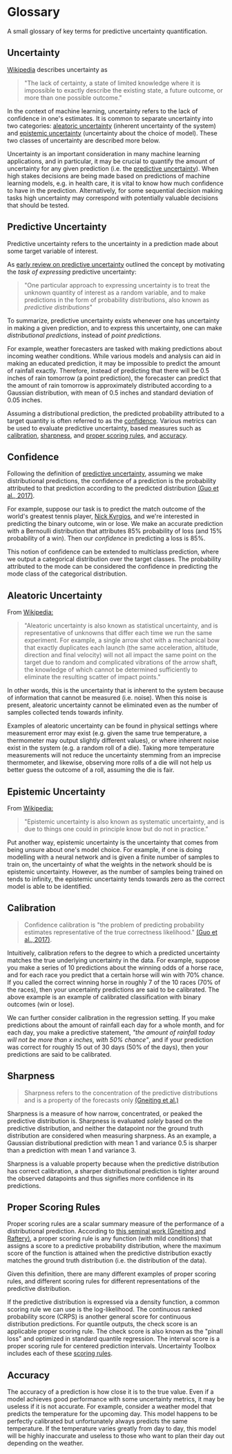 # Glossary

A small glossary of key terms for predictive uncertainty quantification.

## Uncertainty
[Wikipedia](https://en.wikipedia.org/wiki/Uncertainty) describes uncertainty as

> "The lack of certainty, a state of limited knowledge where it is impossible to exactly describe the existing state,
> a future outcome, or more than one possible outcome."

In the context of machine learning, uncertainty refers to the lack of confidence in one's estimates.
It is common to separate uncertainty into two categories: [aleatoric uncertainty](#aleatoric-uncertainty)
(inherent uncertainty of the system) and [epistemic uncertainty](#epistemic-uncertainty) (uncertainty about the choice
of model). These two classes of uncertainty are described more below.

Uncertainty is an important consideration in many machine learning applications, and in particular, it may be
crucial to quantify the amount of uncertainty for any given prediction (i.e. the [predictive uncertainty](#predictive-uncertainty)).
When high stakes decisions are being made based on predictions of machine learning models, e.g. in health care, it is 
vital to know how much confidence to have in the prediction. Alternatively, for some sequential decision making tasks
high uncertainty may correspond with potentially valuable decisions that should be tested.

## Predictive Uncertainty
Predictive uncertainty refers to the uncertainty in a prediction made about some target
variable of interest.

As [early review on predictive uncertainty](http://mlg.eng.cam.ac.uk/pub/pdf/QuiRasSinetal06.pdf) outlined the concept by motivating the *task of expressing* predictive uncertainty:
> "One particular approach to expressing uncertainty is to treat the unknown quantity of 
> interest as a random variable, and to make predictions in the form 
> of probability distributions, also known as *predictive distributions*"

To summarize, predictive uncertainty exists whenever one has uncertainty in making a
given prediction, and to express this uncertainty, one can make *distributional
predictions*, instead of *point predictions*.

For example, weather forecasters are tasked with making predictions about incoming
weather conditions.  While various models and analysis can aid in making an educated
prediction, it may be impossible to predict the amount of rainfall exactly. Therefore,
instead of predicting that there will be 0.5 inches of rain tomorrow (a point
prediction), the forecaster can predict that the amount of rain tomorrow is
approximately distributed according to a Gaussian distribution, with mean of 0.5 inches
and standard deviation of 0.05 inches.

Assuming a distributional prediction, the predicted probability attributed to a target quantity is 
often referred to as the [confidence](#Confidence).
Various metrics can be used to evaluate predictive uncertainty, based measures such as
[calibration](#Calibration), [sharpness](#Sharpness), and [proper scoring
rules](#Proper-Scoring-Rules), and [accuracy](#Accuracy).


## Confidence
Following the definition of [predictive uncertainty](#Predictive-Uncertainty), 
assuming we make distributional predictions, the confidence of a prediction is the 
probability attributed to that prediction according to the predicted distribution 
[(Guo et al., 2017)](./paper_list.md#calibration-sharpness-and-recalibration-in-deep-learning).

For example, suppose our task is to predict the match outcome of the world's greatest tennis player, [Nick Kyrgios](https://youtu.be/RaqRV9Kpy9A?t=6), 
and we're interested in predicting the binary outcome, win or lose.
We make an accurate prediction with a Bernoulli distribution that attributes 85% probability of loss (and 15% probability of a win).
Then our *confidence* in predicting a loss is 85%.

This notion of confidence can be extended to multiclass prediction, where we output a categorical 
distribution over the target classes. 
The probability attributed to the mode can be considered the confidence in predicting the 
mode class of the categorical distribution.



## Aleatoric Uncertainty
From [Wikipedia:](https://en.wikipedia.org/wiki/Uncertainty_quantification#:~:text=Aleatoric%20and%20epistemic%20uncertainty,-Uncertainty%20is%20sometimes&text=Aleatoric%20uncertainty%20is%20also%20known,we%20run%20the%20same%20experiment.&text=Epistemic%20uncertainty%20is%20also%20known,but%20do%20not%20in%20practice.)

> "Aleatoric uncertainty is also known as statistical uncertainty, and is representative of unknowns that differ each time we run the same experiment. For example, a single arrow shot with a mechanical bow that exactly duplicates each launch (the same acceleration, altitude, direction and final velocity) will not all impact the same point on the target due to random and complicated vibrations of the arrow shaft, the knowledge of which cannot be determined sufficiently to eliminate the resulting scatter of impact points."

In other words, this is the uncertainty that is inherent to the system because of information that cannot be measured (i.e. noise). When this noise is present, aleatoric uncertainty cannot be eliminated even as the number of samples collected tends towards infinity.

Examples of aleatoric uncertainty can be found in physical settings where measurement error may exist (e.g. given the same true temperature, a thermometer may output slightly different values), or where inherent noise exist in the system (e.g. a random roll of a die). Taking more temperature measurements will not reduce the uncertainty stemming from an imprecise thermometer, and likewise, observing more rolls of a die will not help us better guess the outcome of a roll, assuming the die is fair.


## Epistemic Uncertainty
From [Wikipedia:](https://en.wikipedia.org/wiki/Uncertainty_quantification#:~:text=Aleatoric%20and%20epistemic%20uncertainty,-Uncertainty%20is%20sometimes&text=Aleatoric%20uncertainty%20is%20also%20known,we%20run%20the%20same%20experiment.&text=Epistemic%20uncertainty%20is%20also%20known,but%20do%20not%20in%20practice.)

> "Epistemic uncertainty is also known as systematic uncertainty, and is due to things one could in principle know but do not in practice."

Put another way, epistemic uncertainty is the uncertainty that comes from being unsure about one's model choice. For example, if one is doing modelling with a neural network and is given a finite number of samples to train on, the uncertainty of what the weights in the network should be is epistemic uncertainty. However, as the number of samples being trained on tends to infinity, the epistemic uncertainty tends towards zero as the correct model is able to be identified.

## Calibration

> Confidence calibration is "the problem of predicting probability estimates representative of the 
> true correctness likelihood." 
> [(Guo et al., 2017)](./paper_list.md#calibration-sharpness-and-recalibration-in-deep-learning).

Intuitively, calibration refers to the degree to which a predicted uncertainty matches
the true underlying uncertainty in the data.  For example, suppose you make a series of
10 predictions about the winning odds of a horse race, and for each race you predict
that a certain horse will win with 70% chance. If you called the correct winning horse
in roughly 7 of the 10 races (70% of the races), then your uncertainty predictions are
said to be calibrated.  The above example is an example of calibrated classification
with binary outcomes (win or lose).

We can further consider calibration in the regression setting.  If you make predictions
about the amount of rainfall each day for a whole month, and for each day, you make a
predictive statement, _"the amount of rainfall today will not be more than x inches,
with 50% chance"_, and if your prediction was correct for roughly 15 out of 30 days
(50% of the days), then your predictions are said to be calibrated.

## Sharpness

> Sharpness refers to the concentration of the predictive distributions and is a
> property of the forecasts only 
> [(Gneiting et al.)](./paper_list.md#seminal-works-on-probabilistic-forecasting-and-uq-metrics)

Sharpness is a measure of how narrow, concentrated, or peaked the predictive distribution
is.  Sharpness is evaluated *solely* based on the predictive distribution, and neither
the datapoint nor the ground truth distribution are considered when measuring sharpness.
As an example, a Gaussian distributional prediction with mean 1 and variance 0.5 is
sharper than a prediction with mean 1 and variance 3. 

Sharpness is a valuable property because when the predictive distribution has correct
calibration, a sharper distributional prediction is tighter around the observed
datapoints and thus signifies more confidence in its predictions.

## Proper Scoring Rules

Proper scoring rules are a scalar summary measure of the performance of a distributional prediction.
According to 
[this seminal work (Gneiting and Raftery)](./paper_list.md#seminal-works-on-probabilistic-forecasting-and-uq-metrics),
a proper scoring rule is any function (with mild conditions) that assigns a score to a
predictive probability distribution, where the maximum score of the function is attained
when the predictive distribution exactly matches the ground truth distribution (i.e. the
distribution of the data).

Given this definition, there are many different examples of proper scoring rules, and
different scoring rules for different representations of the predictive distribution.

If the predictive distribution is expressed via a density function, a common scoring
rule we can use is the log-likelihood.  The continuous ranked probability score (CRPS)
is another general score for continuous distribution predictions.  For quantile outputs,
the check score is an applicable proper scoring rule.  The check score is also known as
the "pinall loss" and optimized in standard quantile regression.  The interval score is
a proper scoring rule for centered prediction intervals. Uncertainty Toolbox includes
each of these [scoring rules](../uncertainty_toolbox/metrics_scoring_rule.py).


## Accuracy
The accuracy of a prediction is how close it is to the true value. Even if a model achieves good performance with some uncertainty metrics,
it may be useless if it is not accurate. For example, consider a weather model that predicts the temperature for the upcoming day.
This model happens to be perfectly calibrated but unfortunately always predicts the same temperature. If the temperature varies greatly from
day to day, this model will be highly inaccurate and useless to those who want to plan their day out depending on the weather.
